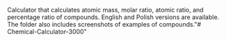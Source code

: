 Calculator that calculates atomic mass, molar ratio, atomic ratio, and percentage ratio of compounds.
English and Polish versions are available.
The folder also includes screenshots of examples of compounds."# Chemical-Calculator-3000" 
